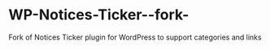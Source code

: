 WP-Notices-Ticker--fork-
========================

Fork of Notices Ticker plugin for WordPress to support categories and links